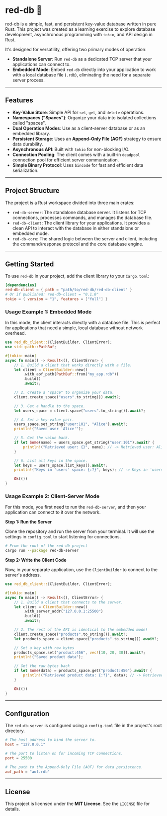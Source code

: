 # red-db 🦀

red-db is a simple, fast, and persistent key-value database written in pure Rust. This project was created as a learning exercise to explore database development, asynchronous programming with `tokio`, and API design in Rust.

It's designed for versatility, offering two primary modes of operation:

  * **Standalone Server**: Run `red-db` as a dedicated TCP server that your applications can connect to.
  * **Embedded Mode**: Embed `red-db` directly into your application to work with a local database file (`.rdb`), eliminating the need for a separate server process.

-----

## Features

  * **Key-Value Store**: Simple API for `set`, `get`, and `delete` operations.
  * **Namespaces ("Spaces")**: Organize your data into isolated collections called "spaces".
  * **Dual Operation Modes**: Use as a client-server database or as an embedded library.
  * **Persistent Storage**: Uses an **Append-Only File (AOF)** strategy to ensure data durability.
  * **Asynchronous API**: Built with `tokio` for non-blocking I/O.
  * **Connection Pooling**: The client comes with a built-in `deadpool` connection pool for efficient server communication.
  * **Simple Binary Protocol**: Uses `bincode` for fast and efficient data serialization.

-----

## Project Structure

The project is a Rust workspace divided into three main crates:

  * `red-db-server`: The standalone database server. It listens for TCP connections, processes commands, and manages the database file.
  * `red-db-client`: The client library for your applications. It provides a clean API to interact with the database in either standalone or embedded mode.
  * `red-db-core`: The shared logic between the server and client, including the command/response protocol and the core database engine.

-----

## Getting Started

To use `red-db` in your project, add the client library to your `Cargo.toml`:

```toml
[dependencies]
red-db-client = { path = "path/to/red-db/red-db-client" }
# Or if published: red-db-client = "0.1.0"
tokio = { version = "1", features = ["full"] }
```

### Usage Example 1: Embedded Mode

In this mode, the client interacts directly with a database file. This is perfect for applications that need a simple, local database without network overhead.

```rust
use red_db_client::{ClientBuilder, ClientError};
use std::path::PathBuf;

#[tokio::main]
async fn main() -> Result<(), ClientError> {
    // 1. Build a client that works directly with a file.
    let client = ClientBuilder::new()
        .with_aof_path(PathBuf::from("my_app.rdb"))
        .build()
        .await?;

    // 2. Create a "space" to organize your data.
    client.create_space("users".to_string()).await?;

    // 3. Get a handle to the space.
    let users_space = client.space("users".to_string()).await?;

    // 4. Set a key-value pair.
    users_space.set_string("user:101", "Alice").await?;
    println!("Saved user 'Alice'");

    // 5. Get the value back.
    if let Some(name) = users_space.get_string("user:101").await? {
        println!("Retrieved user: {}", name); // -> Retrieved user: Alice
    }

    // 6. List all keys in the space.
    let keys = users_space.list_keys().await?;
    println!("Keys in 'users' space: {:?}", keys); // -> Keys in 'users' space: ["user:101"]

    Ok(())
}
```

### Usage Example 2: Client-Server Mode

For this mode, you first need to run the `red-db-server`, and then your application can connect to it over the network.

**Step 1: Run the Server**

Clone the repository and run the server from your terminal. It will use the settings in `config.toml` to start listening for connections.

```bash
# From the root of the red-db project
cargo run --package red-db-server
```

**Step 2: Write the Client Code**

Now, in your separate application, use the `ClientBuilder` to connect to the server's address.

```rust
use red_db_client::{ClientBuilder, ClientError};

#[tokio::main]
async fn main() -> Result<(), ClientError> {
    // 1. Build a client that connects to the server.
    let client = ClientBuilder::new()
        .with_server_addr("127.0.0.1:25500")
        .build()
        .await?;

    // 2. The rest of the API is identical to the embedded mode!
    client.create_space("products".to_string()).await?;
    let products_space = client.space("products".to_string()).await?;

    // Set a key with raw bytes
    products_space.set("product:456", vec![10, 20, 30]).await?;
    println!("Saved product data");

    // Get the raw bytes back
    if let Some(data) = products_space.get("product:456").await? {
        println!("Retrieved product data: {:?}", data); // -> Retrieved product data: [10, 20, 30]
    }

    Ok(())
}
```

-----

## Configuration

The `red-db-server` is configured using a `config.toml` file in the project's root directory.

```toml
# The host address to bind the server to.
host = "127.0.0.1"

# The port to listen on for incoming TCP connections.
port = 25500

# The path to the Append-Only File (AOF) for data persistence.
aof_path = "aof.rdb"
```

-----

## License

This project is licensed under the **MIT License**. See the `LICENSE` file for details.
